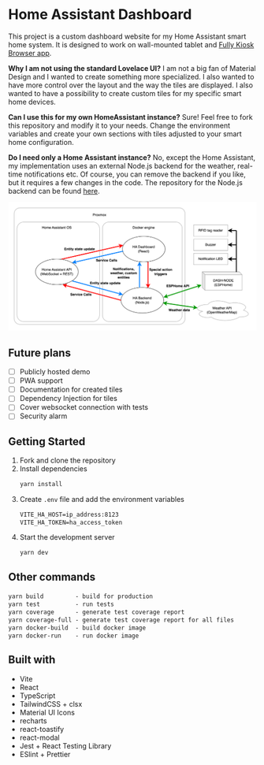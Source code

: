 # Home Assistant Dashboard

This project is a custom dashboard website for my Home Assistant smart home system. It is designed to work on wall-mounted tablet and [Fully Kiosk Browser app](https://play.google.com/store/apps/details?id=de.ozerov.fully).

**Why I am not using the standard Lovelace UI?**
I am not a big fan of Material Design and I wanted to create something more specialized. I also wanted to have more control over the layout and the way the tiles are displayed. I also wanted to have a possibility to create custom tiles for my specific smart home devices.

**Can I use this for my own HomeAssistant instance?**
Sure! Feel free to fork this repository and modify it to your needs. Change the environment variables and create your own sections with tiles adjusted to your smart home configuration.

**Do I need only a Home Assistant instance?**
No, except the Home Assistant, my implementation uses an external Node.js backend for the weather, real-time notifications etc. Of course, you can remove the backend if you like, but it requires a few changes in the code. The repository for the Node.js backend can be found [here](https://github.com/adan2013/HA-Backend).

![data flow](docs/data-flow.png)

## Future plans

- [ ] Publicly hosted demo
- [ ] PWA support
- [ ] Documentation for created tiles
- [ ] Dependency Injection for tiles
- [ ] Cover websocket connection with tests
- [ ] Security alarm

## Getting Started

1. Fork and clone the repository
2. Install dependencies
    ```bash
    yarn install
    ```
 3. Create `.env` file and add the environment variables
    ```
    VITE_HA_HOST=ip_address:8123
    VITE_HA_TOKEN=ha_access_token
    ```
4. Start the development server
    ```bash
    yarn dev
    ```

## Other commands

```
yarn build         - build for production
yarn test          - run tests
yarn coverage      - generate test coverage report
yarn coverage-full - generate test coverage report for all files
yarn docker-build  - build docker image
yarn docker-run    - run docker image
```

## Built with

- Vite
- React
- TypeScript
- TailwindCSS + clsx
- Material UI Icons
- recharts
- react-toastify
- react-modal
- Jest + React Testing Library
- ESlint + Prettier
